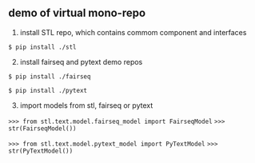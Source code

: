 ## demo of virtual mono-repo
1. install STL repo, which contains commom component and interfaces

`$ pip install ./stl`

2. install fairseq and pytext demo repos

`$ pip install ./fairseq`

`$ pip install ./pytext`

3. import models from stl, fairseq or pytext

`>>> from stl.text.model.fairseq_model import FairseqModel`
`>>> str(FairseqModel())`

`>>> from stl.text.model.pytext_model import PyTextModel`
`>>> str(PyTextModel())`

